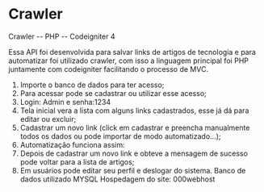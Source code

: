 # Crawler
Crawler -- PHP -- Codeigniter 4

Essa API foi desenvolvida para salvar links de artigos de tecnologia e para automatizar foi utilizado crawler, com isso a linguagem principal foi PHP juntamente com codeigniter facilitando o processo de MVC.
1)	Importe o banco de dados para ter acesso;
2)	Para acessar pode se cadastrar ou utilizar esse acesso;
3)	Login: Admin e senha:1234
4)	Tela inicial vera a lista com alguns links cadastrados, esse já dá para editar ou excluir;
5)	Cadastrar um novo link (click em cadastrar e preencha manualmente todos os dados ou pode importar de modo automatizado…);
6)	Automatização funciona assim:
7)	Depois de cadastrar um novo link e obteve a mensagem de sucesso pode voltar para a lista de artigos;
8)	Em usuários pode editar seu perfil e deslogar do sistema.
Banco de dados utilizado MYSQL
Hospedagem do site: 000webhost
